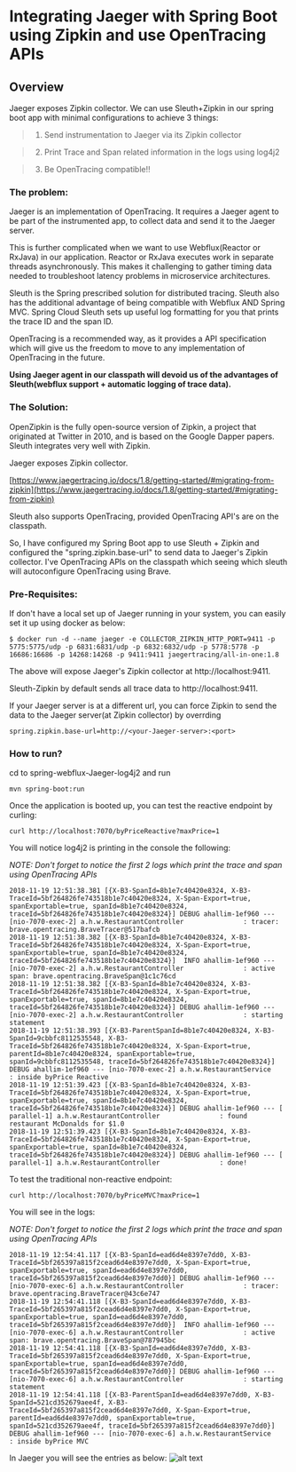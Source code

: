 # Integrating Jaeger with Spring Boot using Zipkin and use OpenTracing APIs

## Overview

Jaeger exposes Zipkin collector. We can use Sleuth+Zipkin in our spring boot app with minimal configurations to achieve 3 things:

> 1. Send instrumentation to Jaeger via its Zipkin collector
	
> 2. Print Trace and Span related information in the logs using log4j2

> 3. Be OpenTracing compatible!!

### The problem:

Jaeger is an implementation of OpenTracing. It requires a Jaeger agent to be part of the instrumented app, to collect data and send it to the Jaeger server. 

This is further complicated when we want to use Webflux(Reactor or RxJava) in our application. Reactor or RxJava executes work in separate threads asynchronously. This makes it challenging to gather timing data needed to troubleshoot latency problems in microservice architectures. 

Sleuth is the Spring prescribed solution for distributed tracing. Sleuth also has the additional advantage of being compatible with Webflux AND Spring MVC. Spring Cloud Sleuth sets up useful log formatting for you that prints the trace ID and the span ID.

OpenTracing is a recommended way, as it provides a API specification which will give us the freedom to move to any implementation of OpenTracing in the future.   

**Using Jaeger agent in our classpath will devoid us of the advantages of Sleuth(webflux support + automatic logging of trace data).**

### The Solution:

OpenZipkin is the fully open-source version of Zipkin, a project that originated at Twitter in 2010, and is based on the Google Dapper papers. Sleuth integrates very well with Zipkin. 

Jaeger exposes Zipkin collector.

[https://www.jaegertracing.io/docs/1.8/getting-started/#migrating-from-zipkin](https://www.jaegertracing.io/docs/1.8/getting-started/#migrating-from-zipkin)

Sleuth also supports OpenTracing, provided OpenTracing API's are on the classpath.

So, I have configured my Spring Boot app to use Sleuth + Zipkin and configured the "spring.zipkin.base-url" to send data to Jaeger's Zipkin collector. I've OpenTracing APIs on the classpath which seeing which sleuth will autoconfigure OpenTracing using Brave.

### Pre-Requisites:

If don't have a local set up of Jaeger running in your system, you can easily set it up using docker as below:

	$ docker run -d --name jaeger -e COLLECTOR_ZIPKIN_HTTP_PORT=9411 -p 5775:5775/udp -p 6831:6831/udp -p 6832:6832/udp -p 5778:5778 -p 16686:16686 -p 14268:14268 -p 9411:9411 jaegertracing/all-in-one:1.8
  
The above will expose Jaeger's Zipkin collector at http://localhost:9411.

Sleuth-Zipkin by default sends all trace data to http://localhost:9411. 

If your Jaeger server is at a different url, you can force Zipkin to send the data to the Jaeger server(at Zipkin collector) by overrding 

	spring.zipkin.base-url=http://<your-Jaeger-server>:<port>
  
### How to run?

cd to spring-webflux-Jaeger-log4j2 and run
  
	mvn spring-boot:run
	
Once the application is booted up, you can test the reactive endpoint by curling:

	curl http://localhost:7070/byPriceReactive?maxPrice=1
	
You will notice log4j2 is printing in the console the following:

*NOTE: Don't forget to notice the first 2 logs which print the trace and span using OpenTracing APIs*

	2018-11-19 12:51:38.381 [{X-B3-SpanId=8b1e7c40420e8324, X-B3-TraceId=5bf264826fe743518b1e7c40420e8324, X-Span-Export=true, spanExportable=true, spanId=8b1e7c40420e8324, traceId=5bf264826fe743518b1e7c40420e8324}] DEBUG ahallim-1ef960 --- [nio-7070-exec-2] a.h.w.RestaurantController               : tracer: brave.opentracing.BraveTracer@517bafcb
	2018-11-19 12:51:38.382 [{X-B3-SpanId=8b1e7c40420e8324, X-B3-TraceId=5bf264826fe743518b1e7c40420e8324, X-Span-Export=true, spanExportable=true, spanId=8b1e7c40420e8324, traceId=5bf264826fe743518b1e7c40420e8324}]  INFO ahallim-1ef960 --- [nio-7070-exec-2] a.h.w.RestaurantController               : active span: brave.opentracing.BraveSpan@1c1c76cd
	2018-11-19 12:51:38.382 [{X-B3-SpanId=8b1e7c40420e8324, X-B3-TraceId=5bf264826fe743518b1e7c40420e8324, X-Span-Export=true, spanExportable=true, spanId=8b1e7c40420e8324, traceId=5bf264826fe743518b1e7c40420e8324}] DEBUG ahallim-1ef960 --- [nio-7070-exec-2] a.h.w.RestaurantController               : starting statement
	2018-11-19 12:51:38.393 [{X-B3-ParentSpanId=8b1e7c40420e8324, X-B3-SpanId=9cbbfc8112535548, X-B3-TraceId=5bf264826fe743518b1e7c40420e8324, X-Span-Export=true, parentId=8b1e7c40420e8324, spanExportable=true, spanId=9cbbfc8112535548, traceId=5bf264826fe743518b1e7c40420e8324}] DEBUG ahallim-1ef960 --- [nio-7070-exec-2] a.h.w.RestaurantService                  : inside byPrice Reactive
	2018-11-19 12:51:39.423 [{X-B3-SpanId=8b1e7c40420e8324, X-B3-TraceId=5bf264826fe743518b1e7c40420e8324, X-Span-Export=true, spanExportable=true, spanId=8b1e7c40420e8324, traceId=5bf264826fe743518b1e7c40420e8324}] DEBUG ahallim-1ef960 --- [     parallel-1] a.h.w.RestaurantController               : found restaurant McDonalds for $1.0
	2018-11-19 12:51:39.423 [{X-B3-SpanId=8b1e7c40420e8324, X-B3-TraceId=5bf264826fe743518b1e7c40420e8324, X-Span-Export=true, spanExportable=true, spanId=8b1e7c40420e8324, traceId=5bf264826fe743518b1e7c40420e8324}] DEBUG ahallim-1ef960 --- [     parallel-1] a.h.w.RestaurantController               : done!
 

To test the traditional non-reactive endpoint: 
	
	curl http://localhost:7070/byPriceMVC?maxPrice=1

You will see in the logs:

*NOTE: Don't forget to notice the first 2 logs which print the trace and span using OpenTracing APIs*

	2018-11-19 12:54:41.117 [{X-B3-SpanId=ead6d4e8397e7dd0, X-B3-TraceId=5bf265397a815f2cead6d4e8397e7dd0, X-Span-Export=true, spanExportable=true, spanId=ead6d4e8397e7dd0, traceId=5bf265397a815f2cead6d4e8397e7dd0}] DEBUG ahallim-1ef960 --- [nio-7070-exec-6] a.h.w.RestaurantController               : tracer: brave.opentracing.BraveTracer@43c6e747
	2018-11-19 12:54:41.118 [{X-B3-SpanId=ead6d4e8397e7dd0, X-B3-TraceId=5bf265397a815f2cead6d4e8397e7dd0, X-Span-Export=true, spanExportable=true, spanId=ead6d4e8397e7dd0, traceId=5bf265397a815f2cead6d4e8397e7dd0}]  INFO ahallim-1ef960 --- [nio-7070-exec-6] a.h.w.RestaurantController               : active span: brave.opentracing.BraveSpan@787945bc
	2018-11-19 12:54:41.118 [{X-B3-SpanId=ead6d4e8397e7dd0, X-B3-TraceId=5bf265397a815f2cead6d4e8397e7dd0, X-Span-Export=true, spanExportable=true, spanId=ead6d4e8397e7dd0, traceId=5bf265397a815f2cead6d4e8397e7dd0}] DEBUG ahallim-1ef960 --- [nio-7070-exec-6] a.h.w.RestaurantController               : starting statement
	2018-11-19 12:54:41.118 [{X-B3-ParentSpanId=ead6d4e8397e7dd0, X-B3-SpanId=521cd352679aee4f, X-B3-TraceId=5bf265397a815f2cead6d4e8397e7dd0, X-Span-Export=true, parentId=ead6d4e8397e7dd0, spanExportable=true, spanId=521cd352679aee4f, traceId=5bf265397a815f2cead6d4e8397e7dd0}] DEBUG ahallim-1ef960 --- [nio-7070-exec-6] a.h.w.RestaurantService                  : inside byPrice MVC
		
	
In Jaeger you will see the entries as below:
![alt text](https://github.com/anoophp777/spring-webflux-jaegar-log4j2/blob/master/src/main/resources/images/Screen%20Shot%202018-11-16%20at%2011.36.22%20PM.png "Jaeger image of trace")
